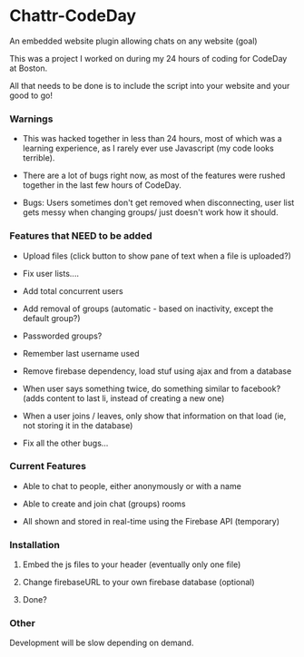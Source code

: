 Chattr-CodeDay
===============

An embedded website plugin allowing chats on any website (goal)

This was a project I worked on during my 24 hours of coding for CodeDay at Boston.

All that needs to be done is to include the script into your website and your good to go!

### Warnings

* This was hacked together in less than 24 hours, most of which was a learning experience, as I rarely ever use Javascript (my code looks terrible).

* There are a lot of bugs right now, as most of the features were rushed together in the last few hours of CodeDay.

* Bugs: Users sometimes don't get removed when disconnecting, user list gets messy when changing groups/ just doesn't work how it should.

### Features that NEED to be added

* Upload files (click button to show pane of text when a file is uploaded?)

* Fix user lists....

* Add total concurrent users

* Add removal of groups (automatic - based on inactivity, except the default group?)

* Passworded groups?

* Remember last username used

* Remove firebase dependency, load stuf using ajax and from a database

* When user says something twice, do something similar to facebook? (adds content to last li, instead of creating a new one)

* When a user joins / leaves, only show that information on that load (ie, not storing it in the database)

* Fix all the other bugs...

### Current Features

* Able to chat to people, either anonymously or with a name

* Able to create and join chat (groups) rooms

* All shown and stored in real-time using the Firebase API (temporary)

### Installation

1. Embed the js files to your header (eventually only one file)

2. Change firebaseURL to your own firebase database (optional)

3. Done?

### Other

Development will be slow depending on demand.
